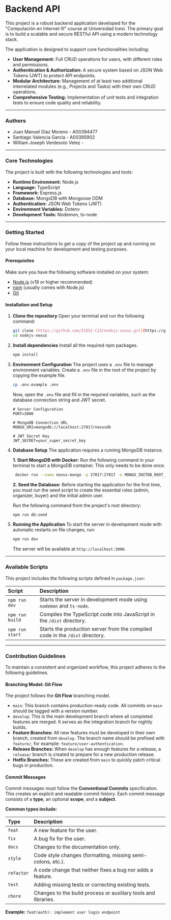 # **Backend API**

This project is a robust backend application developed for the "Computación en Internet III" course at Universidad Icesi. The primary goal is to build a scalable and secure RESTful API using a modern technology stack.

The application is designed to support core functionalities including:

- **User Management:** Full CRUD operations for users, with different roles and permissions.
- **Authentication & Authorization:** A secure system based on JSON Web Tokens (JWT) to protect API endpoints.
- **Modular Architecture:** Management of at least two additional interrelated modules (e.g., Projects and Tasks) with their own CRUD operations.
- **Comprehensive Testing:** Implementation of unit tests and integration tests to ensure code quality and reliability.

---

### **Authors**

- Juan Manuel Díaz Moreno - A00394477
- Santiago Valencia García - A00395902
- William Joseph Verdesoto Velez -

---

### **Core Technologies**

The project is built with the following technologies and tools:

- **Runtime Environment:** Node.js
- **Language:** TypeScript
- **Framework:** Express.js
- **Database:** MongoDB with Mongoose ODM
- **Authentication:** JSON Web Tokens (JWT)
- **Environment Variables:** Dotenv
- **Development Tools:** Nodemon, ts-node

---

### **Getting Started**

Follow these instructions to get a copy of the project up and running on your local machine for development and testing purposes.

#### **Prerequisites**

Make sure you have the following software installed on your system:

- [Node.js](https://nodejs.org/) (v18 or higher recommended)
- [npm](https://www.npmjs.com/) (usually comes with Node.js)
- [Git](https://git-scm.com/)

#### **Installation and Setup**

1.  **Clone the repository**
    Open your terminal and run the following command:

    ```bash
    git clone [https://github.com/ICESI-CI3/nodejs-nexus.git](https://github.com/ICESI-CI3/nodejs-nexus.git)
    cd nodejs-nexus
    ```

2.  **Install dependencies**
    Install all the required npm packages.

    ```bash
    npm install
    ```

3.  **Environment Configuration**
    The project uses a `.env` file to manage environment variables. Create a `.env` file in the root of the project by copying the example file.

    ```bash
    cp .env.example .env
    ```

    Now, open the `.env` file and fill in the required variables, such as the database connection string and JWT secret.

    ```env
    # Server Configuration
    PORT=3000

    # MongoDB Connection URL
    MONGO_URI=mongodb://localhost:27017/nexusdb

    # JWT Secret Key
    JWT_SECRET=your_super_secret_key
    ```
4. **Database Setup**
    The application requires a running MongoDB instance.

    **1. Start MongoDB with Docker:** Run the following command in your terminal to start a MongoDB container. This only needs to be done once.
   
   ```bash
    docker run --name nexus-mongo -p 27017:27017 -e MONGO_INITDB_ROOT_USERNAME=admin -e MONGO_INITDB_ROOT_PASSWORD=password -d mongo
   ```
    **2. Seed the Database:** Before starting the application for the first time, you must run the seed script to create the essential roles (admin, organizer, buyer)         and the initial admin user.

    Run the following command from the project's root directory:

    ```Bash
    npm run db:seed
    ```
   
5.  **Running the Application**
    To start the server in development mode with automatic restarts on file changes, run:
    ```bash
    npm run dev
    ```
    The server will be available at `http://localhost:3000`.

---

### **Available Scripts**

This project includes the following scripts defined in `package.json`:

| Script          | Description                                                                   |
| :-------------- | :---------------------------------------------------------------------------- |
| `npm run dev`   | Starts the server in development mode using `nodemon` and `ts-node`.          |
| `npm run build` | Compiles the TypeScript code into JavaScript in the `/dist` directory.        |
| `npm run start` | Starts the production server from the compiled code in the `/dist` directory. |

---

### **Contribution Guidelines**

To maintain a consistent and organized workflow, this project adheres to the following guidelines.

#### **Branching Model: Git Flow**

The project follows the **Git Flow** branching model.

- `main`: This branch contains production-ready code. All commits on `main` should be tagged with a version number.
- `develop`: This is the main development branch where all completed features are merged. It serves as the integration branch for nightly builds.
- **Feature Branches:** All new features must be developed in their own branch, created from `develop`. The branch name should be prefixed with `feature/`, for example: `feature/user-authentication`.
- **Release Branches:** When `develop` has enough features for a release, a `release/` branch is created to prepare for a new production release.
- **Hotfix Branches:** These are created from `main` to quickly patch critical bugs in production.

#### **Commit Messages**

Commit messages must follow the **Conventional Commits** specification. This creates an explicit and readable commit history. Each commit message consists of a **type**, an optional **scope**, and a **subject**.

**Common types include:**

| Type       | Description                                                    |
| :--------- | :------------------------------------------------------------- |
| `feat`     | A new feature for the user.                                    |
| `fix`      | A bug fix for the user.                                        |
| `docs`     | Changes to the documentation only.                             |
| `style`    | Code style changes (formatting, missing semi-colons, etc.).    |
| `refactor` | A code change that neither fixes a bug nor adds a feature.     |
| `test`     | Adding missing tests or correcting existing tests.             |
| `chore`    | Changes to the build process or auxiliary tools and libraries. |

**Example:**
`feat(auth): implement user login endpoint`

